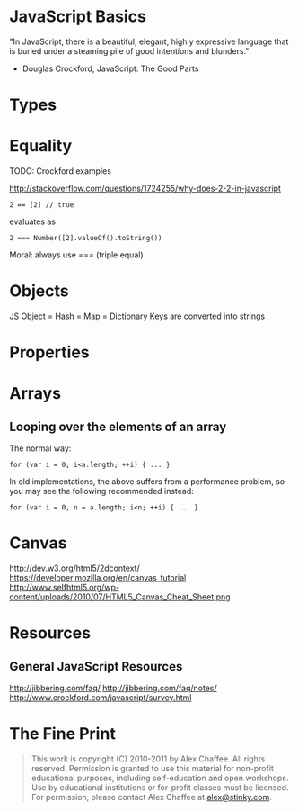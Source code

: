 # JavaScript Basics

"In JavaScript, there is a beautiful, elegant, highly expressive language that is buried under a steaming pile of good intentions and blunders."
 - Douglas Crockford, JavaScript: The Good Parts
 
# Types

# Equality

TODO: Crockford examples

http://stackoverflow.com/questions/1724255/why-does-2-2-in-javascript

    2 == [2] // true

evaluates as 

    2 === Number([2].valueOf().toString())

Moral: always use === (triple equal)

# Objects

  JS Object = Hash = Map = Dictionary
  Keys are converted into strings 

# Properties

# Arrays

## Looping over the elements of an array

The normal way:
 
    for (var i = 0; i<a.length; ++i) { ... }

In old implementations, the above suffers from a performance problem, so you may see the following recommended instead:

    for (var i = 0, n = a.length; i<n; ++i) { ... }


# Canvas

http://dev.w3.org/html5/2dcontext/
https://developer.mozilla.org/en/canvas_tutorial
http://www.selfhtml5.org/wp-content/uploads/2010/07/HTML5_Canvas_Cheat_Sheet.png

# Resources

## General JavaScript Resources

http://jibbering.com/faq/
http://jibbering.com/faq/notes/
http://www.crockford.com/javascript/survey.html

# The Fine Print

> This work is copyright (C) 2010-2011 by Alex Chaffee. All rights reserved. Permission is granted to use this material for non-profit educational purposes, including self-education and open workshops. Use by educational institutions or for-profit classes must be licensed. For permission, please contact Alex Chaffee at alex@stinky.com.
